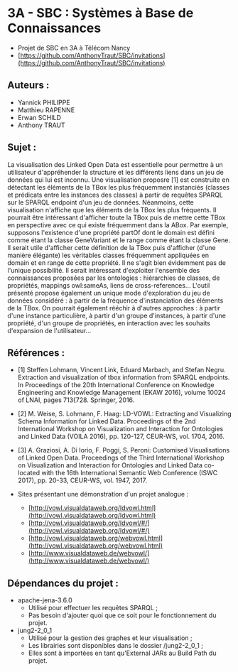 # 3A - SBC : Systèmes à Base de Connaissances

* Projet de SBC en 3A à Télécom Nancy
* [https://github.com/AnthonyTraut/SBC/invitations](https://github.com/AnthonyTraut/SBC/invitations)

## Auteurs :

* Yannick PHILIPPE
* Matthieu RAPENNE
* Erwan SCHILD
* Anthony TRAUT

## Sujet :

La visualisation des Linked Open Data est essentielle pour permettre à un utilisateur d'appréhender la structure et les différents liens dans un jeu de données qui lui est inconnu. Une visualisation proposre [1] est construite en détectant les éléments de la TBox les plus fréquemment instanciés (classes et prédicats entre les instances des classes) à partir de requêtes SPARQL sur le SPARQL endpoint d'un jeu de données.
Néanmoins, cette visualisation n'affiche que les éléments de la TBox les plus fréquents. Il pourrait être intéressant d'afficher toute la TBox puis de mettre cette TBox en perspective avec ce qui existe fréquemment dans la ABox. Par exemple, supposons l'existence d'une propriété partOf dont le domain est défini comme étant la classe GeneVariant et le range comme étant la classe Gene. Il serait utile d'afficher cette définition de la TBox puis d'afficher (d'une manière élégante) les véritables classes fréquemment appliquées en domain et en range de cette propriété. Il ne s'agit bien évidemment pas de l'unique possibilité. Il serait intéressant d'exploiter l'ensemble des connaissances proposées par les ontologies : hiérarchies de classes, de propriétés, mappings owl:sameAs, liens de cross-references... L'outil présenté propose également un unique mode d'exploration du jeu de données considéré : à partir de la fréquence d'instanciation des éléments de la TBox. On pourrait également rééchir à d'autres approches : à partir d'une instance particulière, à partir d'un groupe d'instances, à partir d'une propriété, d'un groupe de propriétés, en interaction avec les souhaits d'expansion de l'utilisateur...

## Références :

* [1] Steffen Lohmann, Vincent Link, Eduard Marbach, and Stefan Negru. Extraction and visualization of tbox information from SPARQL endpoints. In Proceedings of the 20th International Conference on Knowledge Engineering and Knowledge Management (EKAW 2016), volume 10024 of LNAI, pages 713{728. Springer, 2016.

* [2] M. Weise, S. Lohmann, F. Haag: LD-VOWL: Extracting and Visualizing Schema Information for Linked Data. Proceedings of the 2nd International Workshop on Visualization and Interaction for Ontologies and Linked Data (VOILA 2016), pp. 120-127, CEUR-WS, vol. 1704, 2016.

* [3] A. Graziosi, A. Di Iorio, F. Poggi, S. Peroni: Customised Visualisations of Linked Open Data. Proceedings of the Third International Workshop on Visualization and Interaction for Ontologies and Linked Data co-located with the 16th International Semantic Web Conference (ISWC 2017), pp. 20-33, CEUR-WS, vol. 1947, 2017.

* Sites présentant une démonstration d'un projet analogue :
   * [http://vowl.visualdataweb.org/ldvowl.html](http://vowl.visualdataweb.org/ldvowl.html)
   * [http://vowl.visualdataweb.org/ldvowl/#/](http://vowl.visualdataweb.org/ldvowl/#/)
   * [http://vowl.visualdataweb.org/webvowl.html](http://vowl.visualdataweb.org/webvowl.html)
   * [http://www.visualdataweb.de/webvowl/](http://www.visualdataweb.de/webvowl/)

## Dépendances du projet :

* apache-jena-3.6.0
   * Utilisé pour effectuer les requêtes SPARQL ;
   * Pas besoin d'ajouter quoi que ce soit pour le fonctionnement du projet.
* jung2-2_0_1
   * Utilisé pour la gestion des graphes et leur visualisation ;
   * Les librairies sont disponibles dans le dossier /jung2-2_0_1 ;
   * Elles sont à importées en tant qu'External JARs au Build Path du projet.
